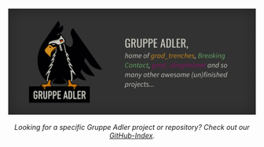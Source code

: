 ![](./banner.png)

<p align="center">
<i>Looking for a specific Gruppe Adler project or repository? Check out our <a href="https://github.com/gruppe-adler/index#readme">GitHub-Index</a>.</i>
</p>